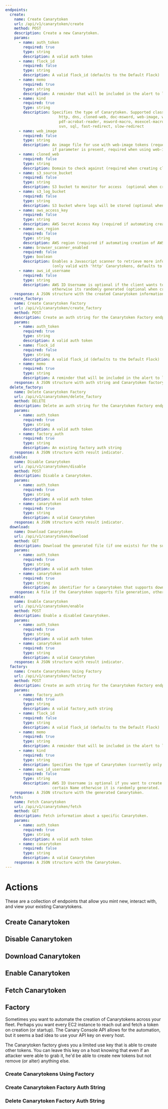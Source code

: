 ```yaml
---
endpoints:
  create:
    name: Create Canarytoken
    url: /api/v1/canarytoken/create
    method: POST
    description: Create a new Canarytoken.
    params:
      - name: auth_token
        required: true
        type: string
        description: A valid auth token
      - name: flock_id
        required: false
        type: string
        description: A valid flock_id (defaults to the Default Flock)
      - name: memo
        required: true
        type: string
        description: A reminder that will be included in the alert to let you know where you placed this Canarytoken.
      - name: kind
        required: true
        type: string
        description: Specifies the type of Canarytoken. Supported classes include
                        http, dns, cloned-web, doc-msword, web-image, windows-dir, aws-s3,
                        pdf-acrobat-reader, msword-macro, msexcel-macro, aws-id, apeeper, qr-code,
                        svn, sql, fast-redirect, slow-redirect
      - name: web_image
        required: false
        type: string
        description: An image file for use with web-image tokens (request must be multipart/form-data encoded
                     if parameter is present, required when using web-image)
      - name: cloned_web
        required: false
        type: string
        description: Domain to check against (required when creating cloned-web tokens)
      - name: s3_source_bucket
        required: false
        type: string
        description: S3 bucket to monitor for access  (optional when creating aws-s3 tokens)
      - name: s3_log_bucket
        required: false
        type: string
        description: S3 bucket where logs will be stored (optional when creating aws-s3 tokens)
      - name: aws_access_key
        required: false
        type: string
        description: AWS Secret Access Key (required if automating creation of AWS S3 token)
      - name: aws_region
        required: false
        type: string
        description: AWS region (required if automating creation of AWS S3 token)
      - name: browser_scanner_enabled
        required: false
        type: boolean
        description: Enables a Javascript scanner to retrieve more information
                     (only valid with 'http' Canarytokens, defaults to true)
      - name: aws_id_username
        required: false
        type: string
        description: AWS ID Username is optional if the client wants to create an AWS API key linked to certain NameError
                     otherwise its randomly generated (optional when creating aws-id tokens)
    response: A JSON structure with the created Canarytoken information.
  create_factory:
    name: Create Canarytoken Factory
    url: /api/v1/canarytoken/create_factory
    method: POST
    description: Create an auth string for the Canarytoken Factory endpoint.
    params:
      - name: auth_token
        required: true
        type: string
        description: A valid auth token
      - name: flock_id
        required: false
        type: string
        description: A valid flock_id (defaults to the Default Flock)
      - name: memo
        required: true
        type: string
        description: A reminder that will be included in the alert to let you know where you placed this Canarytoken.
    response: A JSON structure with auth string and Canarytoken factory endpoint.
  delete_factory:
    name: Delete Canarytoken Factory
    url: /api/v1/canarytoken/delete_factory
    method: DELETE
    description: Delete an auth string for the Canarytoken Factory endpoint.
    params:
      - name: auth_token
        required: true
        type: string
        description: A valid auth token
      - name: factory_auth
        required: true
        type: string
        description: An existing factory auth string
    response: A JSON structure with result indicator.
  disable:
    name: Disable Canarytoken
    url: /api/v1/canarytoken/disable
    method: POST
    description: Disable a Canarytoken.
    params:
      - name: auth_token
        required: true
        type: string
        description: A valid auth token
      - name: canarytoken
        required: true
        type: string
        description: A valid Canarytoken
    response: A JSON structure with result indicator.
  download:
    name: Download Canarytoken
    url: /api/v1/canarytoken/download
    method: GET
    description: Download the generated file (if one exists) for the supplied Canarytoken.
    params:
      - name: auth_token
        required: true
        type: string
        description: A valid auth token
      - name: canarytoken
        required: true
        type: string
        description: An identifier for a Canarytoken that supports downloadable files
    response: A file if the Canarytoken supports file generation, otherwise an error.
  enable:
    name: Enable Canarytoken
    url: /api/v1/canarytoken/enable
    method: POST
    description: Enable a disabled Canarytoken.
    params:
      - name: auth_token
        required: true
        type: string
        description: A valid auth token
      - name: canarytoken
        required: true
        type: string
        description: A valid Canarytoken
    response: A JSON structure with result indicator.
  factory:
    name: Create Canarytokens Using Factory
    url: /api/v1/canarytoken/factory
    method: POST
    description: Create an auth string for the Canarytoken Factory endpoint.
    params:
      - name: factory_auth
        required: true
        type: string
        description: A valid factory_auth string
      - name: flock_id
        required: false
        type: string
        description: A valid flock_id (defaults to the Default Flock)
      - name: memo
        required: true
        type: string
        description: A reminder that will be included in the alert to let you know where you placed this Canarytoken.
      - name: kind
        required: true
        type: string
        description: Specifies the type of Canarytoken (currently only supports aws-id)
      - name: aws_id_username
        required: false
        type: string
        description: AWS ID Username is optional if you want to create an AWS API key linked to 
                     certain Name otherwise it is randomly generated.
    response: A JSON structure with the generated Canarytoken.
  fetch:
    name: Fetch Canarytoken
    url: /api/v1/canarytoken/fetch
    method: GET
    description: Fetch information about a specific Canarytoken.
    params:
      - name: auth_token
        required: true
        type: string
        description: A valid auth token
      - name: canarytoken
        required: false
        type: string
        description: A valid Canarytoken
    response: A JSON structure with the Canarytoken.
---
```


# Actions

These are a collection of endpoints that allow you mint new, interact with, and view your existing Canarytokens.

<APIEndpoints :endpoints="$page.frontmatter.endpoints" :path="$page.regularPath"/>

## Create Canarytoken

<APIDetails :endpoint="$page.frontmatter.endpoints.create"/>

## Disable Canarytoken

<APIDetails :endpoint="$page.frontmatter.endpoints.disable"/>

## Download Canarytoken

<APIDetails :endpoint="$page.frontmatter.endpoints.download"/>

## Enable Canarytoken

<APIDetails :endpoint="$page.frontmatter.endpoints.enable"/>

## Fetch Canarytoken

<APIDetails :endpoint="$page.frontmatter.endpoints.fetch"/>

## Factory

Sometimes you want to automate the creation of Canarytokens across your fleet. Perhaps you want every EC2 instance to reach out and fetch a token on creation (or startup). The Canary Console API allows for the automation, but it seems a bad idea to use your API key on every host.

The Canarytoken factory gives you a limited use key that is able to create other tokens. You can leave this key on a host knowing that even if an attacker were able to grab it, he'd be able to create new tokens but not remove (or alter) anything else.

### Create Canarytokens Using Factory

<APIDetails :endpoint="$page.frontmatter.endpoints.factory"/>

### Create Canarytoken Factory Auth String

<APIDetails :endpoint="$page.frontmatter.endpoints.create_factory"/>

### Delete Canarytoken Factory Auth String

<APIDetails :endpoint="$page.frontmatter.endpoints.delete_factory"/>


